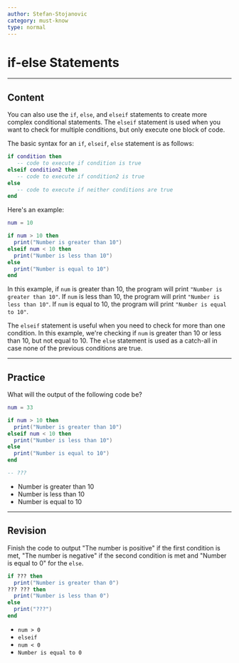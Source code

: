 ```yaml
---
author: Stefan-Stojanovic
category: must-know
type: normal
---
```


# if-else Statements

---
## Content

You can also use the `if`, `else`, and `elseif` statements to create more complex conditional statements. The `elseif` statement is used when you want to check for multiple conditions, but only execute one block of code.

The basic syntax for an `if`, `elseif`, `else` statement is as follows:
```lua
if condition then
   -- code to execute if condition is true
elseif condition2 then
   -- code to execute if condition2 is true
else
   -- code to execute if neither conditions are true
end
```

Here's an example:
```lua
num = 10

if num > 10 then
  print("Number is greater than 10")
elseif num < 10 then
  print("Number is less than 10")
else
  print("Number is equal to 10")
end
```

In this example, if `num` is greater than 10, the program will print `"Number is greater than 10"`. If `num` is less than 10, the program will print `"Number is less than 10"`. If `num` is equal to 10, the program will print `"Number is equal to 10"`.

The `elseif` statement is useful when you need to check for more than one condition. In this example, we're checking if `num` is greater than 10 or less than 10, but not equal to 10. The `else` statement is used as a catch-all in case none of the previous conditions are true.

---
## Practice

What will the output of the following code be?
```lua
num = 33

if num > 10 then
  print("Number is greater than 10")
elseif num < 10 then
  print("Number is less than 10")
else
  print("Number is equal to 10")
end

-- ???
```

- Number is greater than 10
- Number is less than 10
- Number is equal to 10

---
## Revision

Finish the code to output "The number is positive" if the first condition is met, "The number is negative" if the second condition is met and "Number is equal to 0" for the `else`.
```lua
if ??? then
  print("Number is greater than 0")
??? ??? then
  print("Number is less than 0")
else
  print("???")
end
```

- `num > 0`
- `elseif`
- `num < 0`
- `Number is equal to 0`
